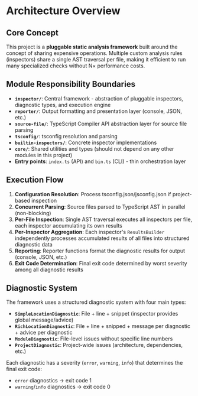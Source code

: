 # Architecture Overview

## Core Concept

This project is a **pluggable static analysis framework** built around the concept of sharing expensive operations.
Multiple custom analysis rules (inspectors) share a single AST traversal per file,
making it efficient to run many specialized checks without N× performance costs.

## Module Responsibility Boundaries

- **`inspector/`**: Central framework - abstraction of pluggable inspectors, diagnostic types, and execution engine
- **`reporter/`**: Output formatting and presentation layer (console, JSON, etc.)
- **`source-file/`**: TypeScript Compiler API abstraction layer for source file parsing
- **`tsconfig/`**: tsconfig resolution and parsing
- **`builtin-inspectors/`**: Concrete inspector implementations
- **`core/`**: Shared utilities and types (should not depend on any other modules in this project)
- **Entry points**: `index.ts` (API) and `bin.ts` (CLI) - thin orchestration layer

## Execution Flow

1. **Configuration Resolution**: Process tsconfig.json/jsconfig.json if project-based inspection
2. **Concurrent Parsing**: Source files parsed to TypeScript AST in parallel (non-blocking)
3. **Per-File Inspection**: Single AST traversal executes all inspectors per file, each inspector accumulating its own results
4. **Per-Inspector Aggregation**: Each inspector's `ResultsBuilder` independently processes accumulated results of all files into structured diagnostic data
5. **Reporting**: Reporter functions format the diagnostic results for output (console, JSON, etc.)
6. **Exit Code Determination**: Final exit code determined by worst severity among all diagnostic results

## Diagnostic System

The framework uses a structured diagnostic system with four main types:

- **`SimpleLocationDiagnostic`**: File + line + snippet (inspector provides global message/advice)
- **`RichLocationDiagnostic`**: File + line + snipped + message per diagnostic + advice per diagnostic
- **`ModuleDiagnostic`**: File-level issues without specific line numbers
- **`ProjectDiagnostic`**: Project-wide issues (architecture, dependencies, etc.)

Each diagnostic has a severity (`error`, `warning`, `info`) that determines the final exit code:
- `error` diagnostics → exit code 1
- `warning`/`info` diagnostics → exit code 0
